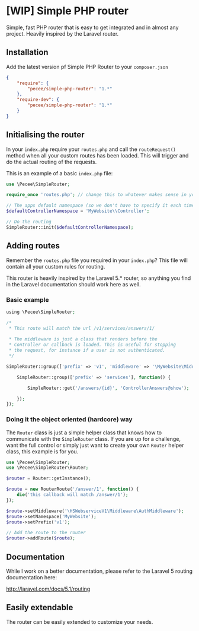 # [WIP] Simple PHP router
Simple, fast PHP router that is easy to get integrated and in almost any project. Heavily inspired by the Laravel router.

## Installation
Add the latest version pf Simple PHP Router to your ```composer.json```

```json
{
    "require": {
        "pecee/simple-php-router": "1.*"
    },
    "require-dev": {
        "pecee/simple-php-router": "1.*"
    }
}
```

## Initialising the router

In your ```index.php``` require your ```routes.php``` and call the ```routeRequest()``` method when all your custom routes has been loaded. This will trigger and do the actual routing of the requests.

This is an example of a basic ```index.php``` file:

```php
use \Pecee\SimpleRouter;

require_once 'routes.php'; // change this to whatever makes sense in your project

// The apps default namespace (so we don't have to specify it each time we use MyController@home)
$defaultControllerNamespace = 'MyWebsite\\Controller';

// Do the routing
SimpleRouter::init($defaultControllerNamespace);
```

## Adding routes
Remember the ```routes.php``` file you required in your ```index.php```? This file will contain all your custom rules for routing. 

This router is heavily inspired by the Laravel 5.* router, so anything you find in the Laravel documentation should work here as well.

### Basic example

```php
using \Pecee\SimpleRouter;

/*
 * This route will match the url /v1/services/answers/1/
 
 * The middleware is just a class that renders before the 
 * Controller or callback is loaded. This is useful for stopping
 * the request, for instance if a user is not authenticated.
 */

SimpleRouter::group(['prefix' => 'v1', 'middleware' => '\MyWebsite\Middleware\SomeMiddlewareClass'], function() {

    SimpleRouter::group(['prefix' => 'services'], function() {

        SimpleRouter::get('/answers/{id}', 'ControllerAnswers@show');

    });
});
```

### Doing it the object oriented (hardcore) way

The ```Router``` class is just a simple helper class that knows how to communicate with the ```SimpleRouter``` class. If you are up for a challenge, want the full control or simply just want to create your own ```Router``` helper class, this example is for you.

```php
use \Pecee\SimpleRouter;
use \Pecee\SimpleRouter\Router;

$router = Router::getInstance();

$route = new RouterRoute('/answer/1', function() {
    die('this callback will match /answer/1');
});

$route->setMiddleware('\HSWebserviceV1\Middleware\AuthMiddleware');
$route->setNamespace('MyWebsite');
$route->setPrefix('v1');

// Add the route to the router
$router->addRoute($route);
```

## Documentation
While I work on a better documentation, please refer to the Laravel 5 routing documentation here:

http://laravel.com/docs/5.1/routing

## Easily extendable
The router can be easily extended to customize your needs. 

